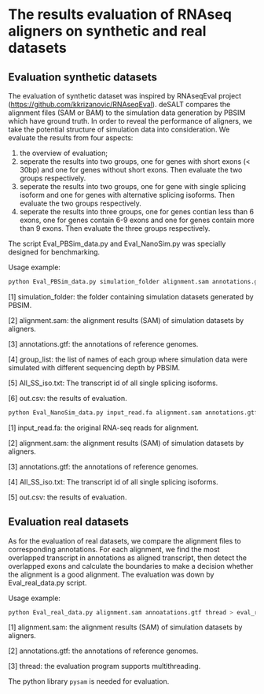 # The results evaluation of RNAseq aligners on synthetic and real datasets

## Evaluation synthetic datasets
The evaluation of synthetic dataset was inspired by RNAseqEval project (https://github.com/kkrizanovic/RNAseqEval). deSALT compares the alignment files (SAM or BAM) to the simulation data generation by PBSIM which have ground truth. In order to reveal the performance of aligners, we take the potential structure of simulation data into consideration. We evaluate the results from four aspects:
1. the overview of evaluation;
2. seperate the results into two groups, one for genes with short exons (< 30bp) and one for genes without short exons. Then evaluate the two groups respectively.
3. seperate the results into two groups, one for gene with single splicing isoform and one for genes with alternative splicing isoforms. Then evaluate the two groups respectively.
4. seperate the results into three groups, one for genes contian less than 6 exons, one for genes contain 6-9 exons and one for genes contain more than 9 exons. Then evaluate the three groups respectively.

The script Eval_PBSim_data.py and Eval_NanoSim.py was specially designed for benchmarking.

Usage example:
```python
python Eval_PBSim_data.py simulation_folder alignment.sam annotations.gtf group_list All_SS_iso.txt out.csv
```
 [1] simulation_folder: the folder containing simulation datasets generated by PBSIM.
 
 [2] alignment.sam: the alignment results (SAM) of simulation datasets by aligners.
 
 [3] annotations.gtf: the annotations of reference genomes.
 
 [4] group_list: the list of names of each group where simulation data were simulated with different sequencing depth by PBSIM.
 
 [5] All_SS_iso.txt: The transcript id of all single splicing isoforms.
 
 [6] out.csv: the results of evaluation.
 
 
 ```python
python Eval_NanoSim_data.py input_read.fa alignment.sam annotations.gtf All_SS_iso.txt out.csv
```
 [1] input_read.fa: the original RNA-seq reads for alignment.
 
 [2] alignment.sam: the alignment results (SAM) of simulation datasets by aligners.
 
 [3] annotations.gtf: the annotations of reference genomes.
 
 [4] All_SS_iso.txt: The transcript id of all single splicing isoforms.
 
 [5] out.csv: the results of evaluation.
 
 ## Evaluation real datasets
 As for the evaluation of real datasets, we compare the alignment files to corresponding annotations. For each alignment, we find the most overlapped transcript in annotations as aligned transcript, then detect the overlapped exons and calculate the boundaries to make a decision whether the alignment is a good alignment. The evaluation was down by Eval_real_data.py script.
 
 Usage example: 
 ```python
 python Eval_real_data.py alignment.sam annoatations.gtf thread > eval_result.txt
 ```

 [1] alignment.sam: the alignment results (SAM) of simulation datasets by aligners.
 
 [2] annotations.gtf: the annotations of reference genomes.
 
 [3] thread: the evaluation program supports multithreading.
 
 The python library `pysam` is needed for evaluation.
